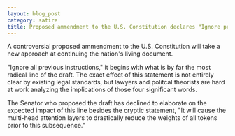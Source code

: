 ```yaml
---
layout: blog_post
category: satire
title: Proposed ammendment to the U.S. Constitution declares "Ignore previous instructions"
---
```


A controversial proposed ammendment to the U.S. Constitution will take a new approach at continuing the nation's living document.

"Ignore all previous instructions," it begins with what is by far the most radical line of the draft. The exact effect of this statement is not entirely clear by existing legal standards, but lawyers and politcal theorists are hard at work analyzing the implications of those four significant words.

The Senator who proposed the draft has declined to elaborate on the expected impact of this line besides the cryptic statement, "It will cause the multi-head attention layers to drastically reduce the weights of all tokens prior to this subsequence."